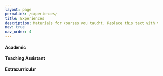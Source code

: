 ```yaml
---
layout: page
permalink: /experiences/
title: Experiences
description: Materials for courses you taught. Replace this text with your description.
nav: true
nav_order: 4
---
```


<h4>Academic</h4>
<h4>Teaching Assistant</h4>
<h4>Extracurricular</h4>
